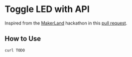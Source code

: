 Toggle LED with API
===

Inspired from the [MakerLand](makerland.org) hackathon in this [pull request](https://github.com/spark/examples/pull/1).

How to Use
---

    curl TODO
